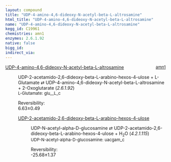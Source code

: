 ```yaml
---
layout: compound
title: "UDP-4-amino-4,6-dideoxy-N-acetyl-beta-L-altrosamine"
html_title: "UDP-4-amino-4,6-dideoxy-N-acetyl-beta-L-altrosamine"
name: "UDP-4-amino-4,6-dideoxy-N-acetyl-beta-L-altrosamine"
kegg_id: C19961
chemistries: amn1
enzymes: 2.6.1.92
native: false
bigg_id:
indirect_via:
---
```

<dl><dt class='rs-product'><a href='{{ site.url }}{{ site.baseurl }}/compounds/C19961' class='link-dark' data-bs-toggle='tooltip' data-bs-html='true' data-bs-title='KEGG: C19961'>UDP-4-amino-4,6-dideoxy-N-acetyl-beta-L-altrosamine</a><span style='float: right; max-width: 40%'><a href='{{ site.url }}{{ site.baseurl }}/chemistries/amn1' class='link-dark opacity-50' style='font-size: small; word-wrap: anywhere;'>amn1</a></span></dt><dd><p>UDP-2-acetamido-2,6-dideoxy-beta-L-arabino-hexos-4-ulose + L-Glutamate &#8644; UDP-4-amino-4,6-dideoxy-N-acetyl-beta-L-altrosamine + 2-Oxoglutarate (<i>2.6.1.92</i>)<br /><span style='font-size: small;'><span data-bs-toggle='tooltip' data-bs-html='true' data-bs-title='KEGG: C00025'>L-Glutamate</span>: glu__L_c</span><br /><div class="reversibility_info">Reversibility: <div class="progress"><div class="progress-bar bg-success" role="progressbar" style="width: 0%" aria-valuenow="0" aria-valuemin="0" aria-valuemax="100"></div></div><span>6.63&plusmn;0.49</span><div class="progress"><div class="progress-bar bg-danger" role="progressbar" style="width: 66.31%" aria-valuenow="6.630746339967421" aria-valuemin="0" aria-valuemax="10"></div><div class="progress-bar bg-warning" role="progressbar" style="width: 4.89%" aria-valuenow="6.630746339967421" aria-valuemin="0" aria-valuemax="10"></div></div></div></p><dl><dt><a href='{{ site.url }}{{ site.baseurl }}/compounds/C19823' class='link-dark' data-bs-toggle='tooltip' data-bs-html='true' data-bs-title='KEGG: C19823'>UDP-2-acetamido-2,6-dideoxy-beta-L-arabino-hexos-4-ulose</a><span style='float: right; max-width: 40%'><a href='{{ site.url }}{{ site.baseurl }}/chemistries/None' class='link-dark opacity-50' style='font-size: small; word-wrap: anywhere;'></a></span></dt><dd><p>UDP-N-acetyl-alpha-D-glucosamine &#8644; UDP-2-acetamido-2,6-dideoxy-beta-L-arabino-hexos-4-ulose + H<sub>2</sub>O (<i>4.2.1.115</i>)<br /><span style='font-size: small;'><span data-bs-toggle='tooltip' data-bs-html='true' data-bs-title='KEGG: C00043'>UDP-N-acetyl-alpha-D-glucosamine</span>: uacgam_c</span><br /><div class="reversibility_info">Reversibility: <div class="progress" style="flex-direction: row-reverse;"><div class="progress-bar bg-success" role="progressbar" style="width: 256.81%" aria-valuenow="-25.680593021794156" aria-valuemin="0" aria-valuemax="10"></div></div><span>-25.68&plusmn;1.37</span><div class="progress"><div class="progress-bar bg-danger" role="progressbar" style="width: 0%" aria-valuenow="-25.680593021794156" aria-valuemin="0" aria-valuemax="10"></div></div></div></p><dl></dl></dd></dl></dd></dl>